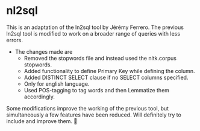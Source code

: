 # nl2sql

This is an adaptation of the ln2sql tool by  Jérémy Ferrero. The previous ln2sql tool is modified to work on a broader range of queries with less errors.

* The changes made are
    * Removed the stopwords file and instead used the nltk.corpus stopwords.
    * Added functionality to define Primary Key while defining the column.
    * Added DISTINCT SELECT clause if no SELECT columns specified.
    * Only for english language.
    * Used POS-tagging to tag words and then Lemmatize them accordingly.

Some modifications improve the working of the previous tool, but simultaneously a few features have been reduced. Will definitely try to include and improve them. :facepunch: